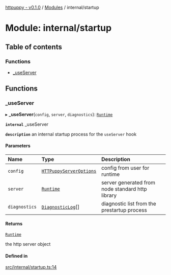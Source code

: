 [httpuppy - v0.1.0](../README.md) / [Modules](../modules.md) / internal/startup

# Module: internal/startup

## Table of contents

### Functions

- [\_useServer](internal_startup.md#_useserver)

## Functions

### \_useServer

▸ **_useServer**(`config`, `server`, `diagnostics`): [`Runtime`](../interfaces/types_server.Runtime.md)

**`internal`** _useServer

**`description`** an internal startup process for the `useServer` hook

#### Parameters

| Name | Type | Description |
| :------ | :------ | :------ |
| `config` | [`HTTPuppyServerOptions`](../interfaces/types_server.HTTPuppyServerOptions.md) | config from user for runtime |
| `server` | [`Runtime`](../interfaces/types_server.Runtime.md) | server generated from node standard http library |
| `diagnostics` | [`DiagnosticLog`](types_server.md#diagnosticlog)[] | diagnostic list from the prestartup process |

#### Returns

[`Runtime`](../interfaces/types_server.Runtime.md)

the http server object

#### Defined in

[src/internal/startup.ts:14](https://github.com/abschill/httpuppy/blob/b81b706/src/internal/startup.ts#L14)
